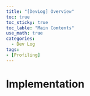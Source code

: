 ```yaml
---
title: "[DevLog] Overview"
toc: true
toc_sticky: true
toc_lable: "Main Contents"
use_math: true
categories:
  - Dev Log
tags:
- [Profiling]
---
```


# Implementation